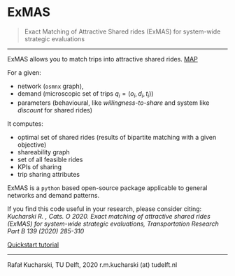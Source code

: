 # ExMAS
> Exact Matching of Attractive Shared rides (ExMAS) for system-wide strategic evaluations
---

ExMAS allows you to match trips into attractive shared rides.
[MAP](/data/map.png)

For a given:
* network (`osmnx` graph), 
* demand (microscopic set of trips $q_i = (o_i, d_i, t_i)$)
* parameters (behavioural, like _willingness-to-share_ and system like _discount_ for shared rides)

It computes:
* optimal set of shared rides (results of bipartite matching with a given objective)
* shareability graph
* set of all feasible rides
* KPIs of sharing
* trip sharing attributes 

ExMAS is a `python` based open-source package applicable to general networks and demand patterns.

If you find this code useful in your research, please consider citing: _Kucharski R. , Cats. O 2020. Exact matching of attractive shared rides (ExMAS) for system-wide strategic evaluations, Transportation Research Part B 139 (2020) 285-310_


[Quickstart tutorial](https://github.com/RafalKucharskiPK/ExMAS/blob/master/notebooks/ExMAS.ipynb)

----
Rafał Kucharski, TU Delft, 2020 r.m.kucharski (at) tudelft.nl








